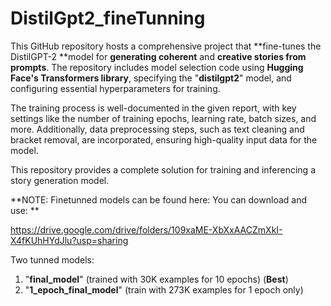 # DistilGpt2_fineTunning

  This GitHub repository hosts a comprehensive project that **fine-tunes the DistilGPT-2 **model for **generating coherent** and **creative stories from prompts**. The repository includes model selection code using **Hugging Face's Transformers library**, specifying the "**distilgpt2**" model, and configuring essential hyperparameters for training. 
  
  The training process is well-documented in the given report, with key settings like the number of training epochs, learning rate, batch sizes, and more. Additionally, data preprocessing steps, such as text cleaning and bracket removal, are incorporated, ensuring high-quality input data for the model. 
  
  This repository provides a complete solution for training and inferencing a story generation model.

**NOTE: Finetunned models can be found here: You can download and use:
**

https://drive.google.com/drive/folders/109xaME-XbXxAACZmXkI-X4fKUhHYdJlu?usp=sharing

Two tunned models:
1. "**final_model**" (trained with 30K examples for 10 epochs) (**Best**)
2. "**1_epoch_final_model**" (train with 273K examples for 1 epoch only)
